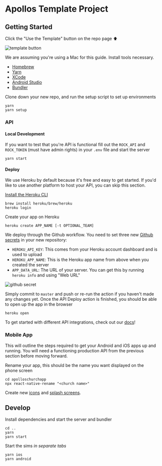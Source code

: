 # Apollos Template Project

## Getting Started

Click the "Use the Template" button on the repo page ⬆

![template button](https://files-2aze9g2bq.vercel.app)

We are assuming you're using a Mac for this guide. Install tools necessary.

- [Homebrew](https://brew.sh)
- [Yarn](https://yarnpkg.com/)
- [XCode](https://developer.apple.com/xcode/)
- [Android Studio](https://developer.android.com/studio)
- [Bundler](https://bundler.io)

Clone down your new repo, and run the setup script to set up environments

```
yarn
yarn setup
```

### API

#### Local Development

If you want to test that you're API is functional fill out the `ROCK_API` and `ROCK_TOKEN` (must have admin rights) in your `.env` file and start the server

```
yarn start
```

#### Deploy

We use Heroku by default because it's free and easy to get started. If you'd like to use another platform to host your API, you can skip this section.

[Install the Heroku CLI](https://devcenter.heroku.com/articles/getting-started-with-nodejs#set-up)

```
brew install heroku/brew/heroku
heroku login
```

Create your app on Heroku

```
heroku create APP_NAME [-t OPTIONAL_TEAM]
```

We deploy through the Github workflow. You need to set three new [Github secrets](https://docs.github.com/en/actions/reference/encrypted-secrets) in your new repository:

- `HEROKU_API_KEY`: This comes from your Heroku account dashboard and is used to upload
- `HEROKU_APP_NAME`: This is the Heroku app name from above when you created the server
- `APP_DATA_URL`: The URL of your server. You can get this by running `heroku info` and using "Web URL"

![github secret](https://files-5eu5fyz6u.vercel.app)

Simply commit to `master` and push or re-run the action if you haven't made any changes yet. Once the API Deploy action is finished, you should be able to open up the app in the browser

```
heroku open
```

To get started with different API integrations, check out our [docs](https://apollosapp.io)!

### Mobile App

This will outline the steps required to get your Android and iOS apps up and running. You will need a functioning production API from the previous section before moving forward.

Rename your app, this should be the name you want displayed on the phone screen

```
cd apolloschurchapp
npx react-native-rename "<church name>"
```

Create new [icons](https://appicon.co) and [splash screens](https://github.com/zoontek/react-native-bootsplash#setup).

## Develop

Install dependencies and start the server and bundler

```
cd ..
yarn
yarn start
```

Start the sims _in separate tabs_

```
yarn ios
yarn android
```
